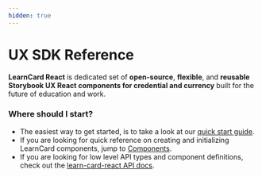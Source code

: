 ```yaml
---
hidden: true
---
```


# UX SDK Reference

**LearnCard React** is dedicated set of **open-source**, **flexible**, and **reusable Storybook UX React components for credential and currency** built for the future of education and work.

### Where should I start?

* The easiest way to get started, is to take a look at our [quick start guide](quick-start.md).
* If you are looking for quick reference on creating and initializing LearnCard components, jump to [Components](components/).
* If you are looking for low level API types and component definitions, check out the [learn-card-react API docs](https://api.docs.learncard.com/docs/react/modules).

